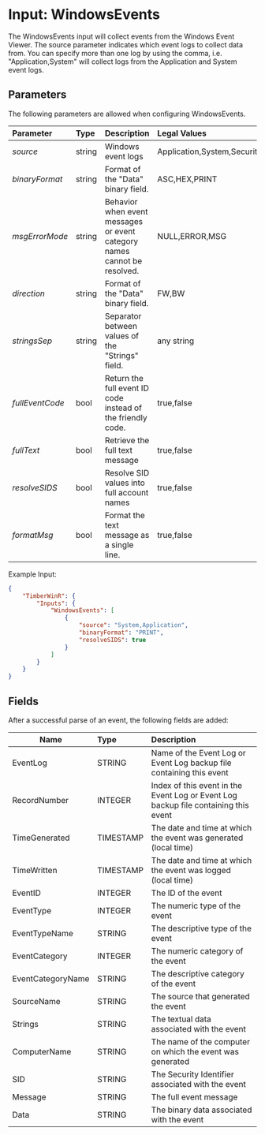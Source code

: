 # Input: WindowsEvents

The WindowsEvents input will collect events from the Windows Event Viewer.   The source parameter indicates which event 
logs to collect data from.  You can specify more than one log by using the comma, i.e.  "Application,System" will collect
logs from the Application and System event logs.

## Parameters
The following parameters are allowed when configuring WindowsEvents.

| Parameter         |     Type       |  Description                                                             | Legal Values                  |  Default |
| :---------------- |:---------------| :----------------------------------------------------------------------- | :---------------------------  | :-- |
| *source*          | string |Windows event logs                                                       | Application,System,Security |  System   |
| *binaryFormat*    | string |Format of the "Data" binary field.                                       | ASC,HEX,PRINT               | **ASC** |
| *msgErrorMode*    | string |Behavior when event messages or event category names cannot be resolved. |NULL,ERROR,MSG               | **MSG** |
| *direction*       | string |Format of the "Data" binary field.                                       | FW,BW                        | **FW**  |
| *stringsSep*      | string |Separator between values of the "Strings" field.                         | any string                   | vertical bar |
| *fullEventCode*   | bool   |Return the full event ID code instead of the friendly code.              | true,false                   | **false** |
| *fullText*        | bool   |Retrieve the full text message                                           | true,false                   | **true** |
| *resolveSIDS*     | bool   |Resolve SID values into full account names                               | true,false                   | **true** |
| *formatMsg*       | bool   |Format the text message as a single line.                                | true,false                   | **true** |
Example Input:
```json
{
    "TimberWinR": {
        "Inputs": {
            "WindowsEvents": [
                {
                    "source": "System,Application",
                    "binaryFormat": "PRINT",
                    "resolveSIDS": true
                }
            ]
		}
	}
}
```
## Fields
After a successful parse of an event, the following fields are added:

| Name | Type | Description |
| ---- |:-----| :-----------------------------------------------------------------------|
| EventLog | STRING |Name of the Event Log or Event Log backup file containing this event 
| RecordNumber | INTEGER | Index of this event in the Event Log or Event Log backup file containing this event  |
| TimeGenerated | TIMESTAMP | The date and time at which the event was generated (local time)  |
| TimeWritten | TIMESTAMP | The date and time at which the event was logged (local time)  |
| EventID | INTEGER | The ID of the event  |
| EventType | INTEGER | The numeric type of the event  |
| EventTypeName | STRING | The descriptive type of the event  |
| EventCategory | INTEGER | The numeric category of the event  |
| EventCategoryName | STRING | The descriptive category of the event  |
| SourceName | STRING | The source that generated the event  |
| Strings | STRING | The textual data associated with the event 
| ComputerName | STRING | The name of the computer on which the event was generated  |
| SID | STRING | The Security Identifier associated with the event  |
| Message | STRING | The full event message  |
| Data | STRING | The binary data associated with the event  |
